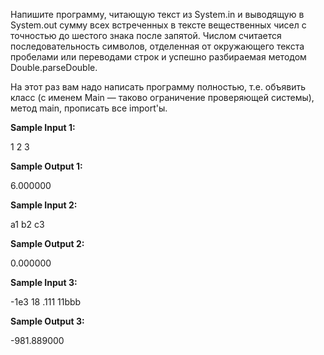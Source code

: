 Напишите программу, читающую текст из System.in и выводящую в System.out сумму всех встреченных в тексте вещественных чисел с точностью до шестого знака после запятой. Числом считается последовательность символов, отделенная от окружающего текста пробелами или переводами строк и успешно разбираемая методом Double.parseDouble.

На этот раз вам надо написать программу полностью, т.е. объявить класс (с именем Main — таково ограничение проверяющей системы), метод main, прописать все import'ы.

**Sample Input 1:**

1 2 3

**Sample Output 1:**

6.000000

**Sample Input 2:**

a1 b2 c3

**Sample Output 2:**

0.000000

**Sample Input 3:**

-1e3
18 .111 11bbb

**Sample Output 3:**

-981.889000

